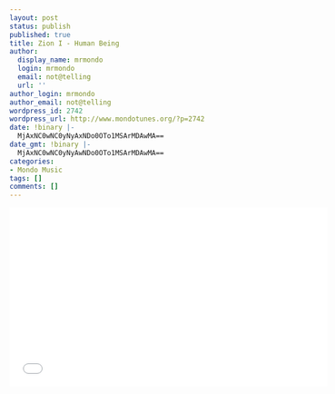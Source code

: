 ```yaml
---
layout: post
status: publish
published: true
title: Zion I - Human Being
author:
  display_name: mrmondo
  login: mrmondo
  email: not@telling
  url: ''
author_login: mrmondo
author_email: not@telling
wordpress_id: 2742
wordpress_url: http://www.mondotunes.org/?p=2742
date: !binary |-
  MjAxNC0wNC0yNyAxNDo0OTo1MSArMDAwMA==
date_gmt: !binary |-
  MjAxNC0wNC0yNyAwNDo0OTo1MSArMDAwMA==
categories:
- Mondo Music
tags: []
comments: []
---
```

<iframe width="560" height="315" src="//www.youtube.com/embed/HhTWwtMfbH4" frameborder="0"> </iframe>
